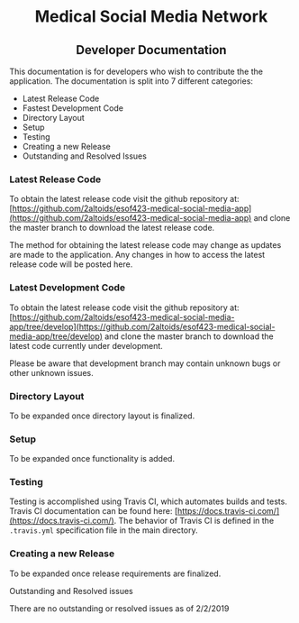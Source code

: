 <center> <h1>Medical Social Media Network </h1> </center>
<center> <h2>Developer Documentation </h2> </center>

This documentation is for developers who wish to contribute the the application.  The documentation is split into 7 different categories:

* Latest Release Code
* Fastest Development Code
* Directory Layout
* Setup
* Testing
* Creating a new Release
* Outstanding and Resolved Issues





<h3>Latest Release Code</h3>

To obtain the latest release code  visit the github repository at:
[https://github.com/2altoids/esof423-medical-social-media-app](https://github.com/2altoids/esof423-medical-social-media-app) and clone the master branch to download the latest release code.

The method for obtaining the latest release code may change as updates are made to the application.  Any changes in how to access the latest release code will be posted here.

<h3>Latest Development Code</h3>

To obtain the latest release code  visit the github repository at:
[https://github.com/2altoids/esof423-medical-social-media-app/tree/develop](https://github.com/2altoids/esof423-medical-social-media-app/tree/develop) and clone the master branch to download the latest code currently under development.

Please be aware that development branch may contain unknown bugs or other unknown issues.

<h3>Directory Layout</h3>

To be expanded once directory layout is finalized.

<h3>Setup</h3>

To be expanded once functionality is added.

<h3>Testing</h3>

Testing is accomplished using Travis CI, which automates builds and tests.  Travis CI documentation can be found here:  [https://docs.travis-ci.com/](https://docs.travis-ci.com/).  The behavior of Travis CI is defined in the `.travis.yml` specification file in the main directory.


<h3>Creating a new Release</h3>

To be expanded once release requirements are finalized.

Outstanding and Resolved issues

There are no outstanding or resolved issues as of 2/2/2019
